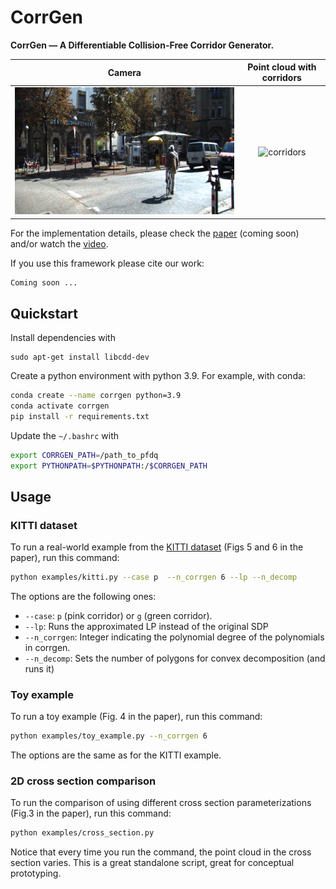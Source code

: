 # CorrGen

**CorrGen — A Differentiable Collision-Free Corridor Generator.**

|              Camera              |   Point cloud with corridors    |
| :------------------------------: | :-----------------------------: |
| ![camera](docs/kitti_camera.png) | ![corridors](docs/e2_kitti.gif) |

For the implementation details, please check the [paper](https://jonarriza96.github.io/#contact) (coming soon) and/or watch the [video](https://youtu.be/MvC7bPodXz8).

If you use this framework please cite our work:

```
Coming soon ...
```

## Quickstart

Install dependencies with

```
sudo apt-get install libcdd-dev
```

Create a python environment with python 3.9. For example, with conda:

```bash
conda create --name corrgen python=3.9
conda activate corrgen
pip install -r requirements.txt
```

Update the `~/.bashrc` with

```bash
export CORRGEN_PATH=/path_to_pfdq
export PYTHONPATH=$PYTHONPATH:/$CORRGEN_PATH
```

## Usage

### KITTI dataset

To run a real-world example from the [KITTI dataset](https://www.cvlibs.net/datasets/kitti/raw_data.php) (Figs 5 and 6 in the paper), run this command:

```bash
python examples/kitti.py --case p  --n_corrgen 6 --lp --n_decomp
```

The options are the following ones:

- `--case`: `p` (pink corridor) or `g` (green corridor).
- `--lp`: Runs the approximated LP instead of the original SDP
- `--n_corrgen`: Integer indicating the polynomial degree of the polynomials in corrgen.
- `--n_decomp`: Sets the number of polygons for convex decomposition (and runs it)
<!-- - `--no_visualization`: Deactivates visualization
- `--save`: Saves the results. Make sure you update the path in the script. -->

### Toy example

To run a toy example (Fig. 4 in the paper), run this command:

```bash
python examples/toy_example.py --n_corrgen 6
```

The options are the same as for the KITTI example.

### 2D cross section comparison

To run the comparison of using different cross section parameterizations (Fig.3 in the paper), run this command:

```bash
python examples/cross_section.py
```

Notice that every time you run the command, the point cloud in the cross section varies. This is a great standalone script, great for conceptual prototyping.
